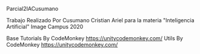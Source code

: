 Parcial2IACusumano

Trabajo Realizado Por Cusumano Cristian Ariel para la materia "Inteligencia Artificial"
Image Campus 2020

Base Tutorials By CodeMonkey https://unitycodemonkey.com/
Utils By CodeMonkey https://unitycodemonkey.com/

